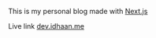 This is my personal blog made with [Next.js](https://nextjs.org/)

Live link [dev.idhaan.me](https://dev.idhaan.me)
